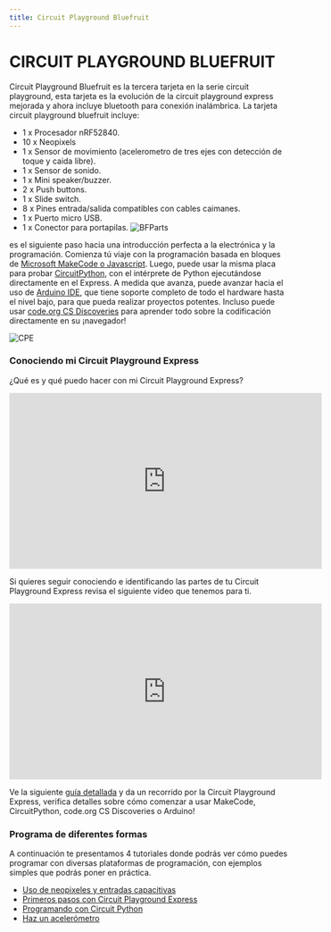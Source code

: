 ```yaml
---
title: Circuit Playground Bluefruit
---
```

# CIRCUIT PLAYGROUND BLUEFRUIT


Circuit Playground Bluefruit es la tercera tarjeta en la serie circuit playground, esta tarjeta es la evolución de la circuit playground express mejorada y ahora incluye bluetooth para conexión inalámbrica.
La tarjeta circuit playground bluefruit incluye:
+ 1 x Procesador nRF52840.
+ 10 x Neopixels
+ 1 x Sensor de movimiento (acelerometro de tres ejes con detección de toque y caida libre).
+ 1 x Sensor de sonido.
+ 1 x Mini speaker/buzzer.
+ 2 x Push buttons.
+ 1 x Slide switch.
+ 8 x Pines entrada/salida compatibles con cables caimanes.
+ 1 x Puerto micro USB.
+ 1 x Conector para portapilas.
![BFParts]({{site.baseurl}}/img/bluefruit_parts.JPG)


es el siguiente paso hacia una introducción perfecta a la electrónica y la programación.
Comienza tú viaje con la programación basada en bloques de [Microsoft MakeCode o Javascript](https://makecode.adafruit.com/). Luego, puede usar la misma placa para probar [CircuitPython](https://circuitpython.org/), con el intérprete de Python ejecutándose directamente en el Express. A medida que avanza, puede avanzar hacia el uso de [Arduino IDE](https://www.arduino.cc/en/Main/Software), que tiene soporte completo de todo el hardware hasta el nivel bajo, para que pueda realizar proyectos potentes. Incluso puede usar [code.org CS Discoveries](https://code.org/) para aprender todo sobre la codificación directamente en su ¡navegador!

![CPE]({{site.baseurl}}/img/CPE.gif)

### Conociendo mi Circuit Playground Express
¿Qué es y qué puedo hacer con mi Circuit Playground Express?
<iframe width="560" height="315" src="https://www.youtube.com/embed/4lGRgO40UhM" frameborder="0" allow="accelerometer; autoplay; encrypted-media; gyroscope; picture-in-picture" allowfullscreen></iframe>

Si quieres seguir conociendo e identificando las partes de tu Circuit Playground Express revisa el siguiente video que tenemos para ti.
<iframe width="560" height="315" src="https://www.youtube.com/embed/wEpr75JhGFs" frameborder="0" allow="accelerometer; autoplay; encrypted-media; gyroscope; picture-in-picture" allowfullscreen></iframe>

Ve la siguiente [guía detallada](https://learn.adafruit.com/adafruit-circuit-playground-express) y da un recorrido por la Circuit Playground Express, verifica detalles sobre cómo comenzar a usar MakeCode, CircuitPython, code.org CS Discoveries o Arduino!   

### Programa de diferentes formas
A continuación te presentamos 4 tutoriales donde podrás ver cómo puedes programar con diversas plataformas de programación, con ejemplos simples que podrás poner en práctica. 
* [Uso de neopixeles y entradas capacitivas](http://makermex.com/blog/makercademy-4/post/aprende-a-utilizar-neopixels-y-entradas-capacitivas-544)
* [Primeros pasos con Circuit Playground Express](https://www.instructables.com/id/KIt-Arte-Y-Ciencia-Primeros-Pasos/)
* [Programando con Circuit Python](https://www.youtube.com/watch?v=tnrZxJpQUMQ)
* [Haz un acelerómetro](https://www.youtube.com/watch?v=jAi7ukX2NWE&start_radio=1&list=RDQMZqfZPTyP9sg)


